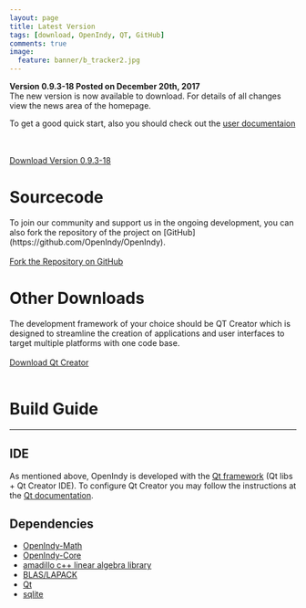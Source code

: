 ```yaml
---
layout: page
title: Latest Version
tags: [download, OpenIndy, QT, GitHub]
comments: true
image:
  feature: banner/b_tracker2.jpg
---
```

<b>Version 0.9.3-18 Posted on December 20th, 2017</b>
<br>The new version is now available to download. For details of all changes view the news area of the homepage.

To get a good quick start, also you should check out the [user documentaion](/documentation/docu-usr/measurement/#common-measurement-example)

<br><br>
<a markdown="0" href="https://github.com/OpenIndy/OpenIndy/releases" class="btn btn-success">Download Version 0.9.3-18</a>
<h1>Sourcecode</h1>
To join our community and support us in the ongoing development, you can also fork the repository of the project on [GitHub](https://github.com/OpenIndy/OpenIndy).
<br><br>
<a markdown="0" href="https://github.com/OpenIndy/OpenIndy" class="btn btn-info">Fork the Repository on GitHub</a>
<h1>Other Downloads</h1>
The development framework of your choice should be QT Creator which is designed to streamline the creation of applications and user interfaces to target multiple platforms with one code base.
<br><br>
<a markdown="0" href="http://qt-project.org/downloads" class="btn btn-info">Download Qt Creator</a>
<br><br>

Build Guide
====

----

IDE
----
As mentioned above, OpenIndy is developed with the [Qt framework](http://qt-project.org/downloads) (Qt libs + Qt Creator IDE).
To configure Qt Creator you may follow the instructions at the [Qt documentation](http://qt-project.org/doc/qtcreator-3.0/creator-configuring.html).

Dependencies
------------

- [OpenIndy-Math](https://github.com/OpenIndy/OpenIndy-Math)
- [OpenIndy-Core](https://github.com/OpenIndy/OpenIndy-Core)
- [amadillo c++ linear algebra library](http://arma.sourceforge.net)
- [BLAS/LAPACK](http://www.netlib.org/lapack/)
- [Qt](http://qt-project.org)
- [sqlite](https://sqlite.org)
